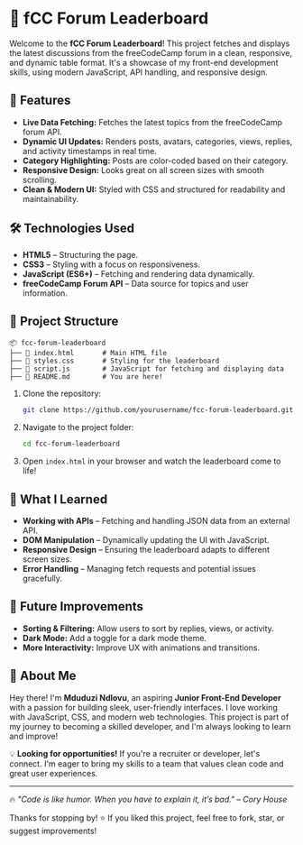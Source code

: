 # 🚀 fCC Forum Leaderboard

Welcome to the **fCC Forum Leaderboard**! This project fetches and displays the latest discussions from the freeCodeCamp forum in a clean, responsive, and dynamic table format. It's a showcase of my front-end development skills, using modern JavaScript, API handling, and responsive design.

## 📌 Features

- **Live Data Fetching:** Fetches the latest topics from the freeCodeCamp forum API.
- **Dynamic UI Updates:** Renders posts, avatars, categories, views, replies, and activity timestamps in real time.
- **Category Highlighting:** Posts are color-coded based on their category.
- **Responsive Design:** Looks great on all screen sizes with smooth scrolling.
- **Clean & Modern UI:** Styled with CSS and structured for readability and maintainability.

## 🛠️ Technologies Used

- **HTML5** – Structuring the page.
- **CSS3** – Styling with a focus on responsiveness.
- **JavaScript (ES6+)** – Fetching and rendering data dynamically.
- **freeCodeCamp Forum API** – Data source for topics and user information.

## 📂 Project Structure

```
📦 fcc-forum-leaderboard
├── 📜 index.html       # Main HTML file
├── 🎨 styles.css       # Styling for the leaderboard
├── 📜 script.js        # JavaScript for fetching and displaying data
├── 📜 README.md        # You are here!
```


1. Clone the repository:
   ```sh
   git clone https://github.com/yourusername/fcc-forum-leaderboard.git
   ```
2. Navigate to the project folder:
   ```sh
   cd fcc-forum-leaderboard
   ```
3. Open `index.html` in your browser and watch the leaderboard come to life!
## 🎯 What I Learned

- **Working with APIs** – Fetching and handling JSON data from an external API.
- **DOM Manipulation** – Dynamically updating the UI with JavaScript.
- **Responsive Design** – Ensuring the leaderboard adapts to different screen sizes.
- **Error Handling** – Managing fetch requests and potential issues gracefully.

## 🚀 Future Improvements

- **Sorting & Filtering:** Allow users to sort by replies, views, or activity.
- **Dark Mode:** Add a toggle for a dark mode theme.
- **More Interactivity:** Improve UX with animations and transitions.

## 👋 About Me

Hey there! I'm **Mduduzi Ndlovu**, an aspiring **Junior Front-End Developer** with a passion for building sleek, user-friendly interfaces. I love working with JavaScript, CSS, and modern web technologies. This project is part of my journey to becoming a skilled developer, and I'm always looking to learn and improve!

💡 **Looking for opportunities!** If you're a recruiter or developer, let's connect. I'm eager to bring my skills to a team that values clean code and great user experiences.

---

🔥 _"Code is like humor. When you have to explain it, it’s bad." – Cory House_

Thanks for stopping by! ⭐ If you liked this project, feel free to fork, star, or suggest improvements!

